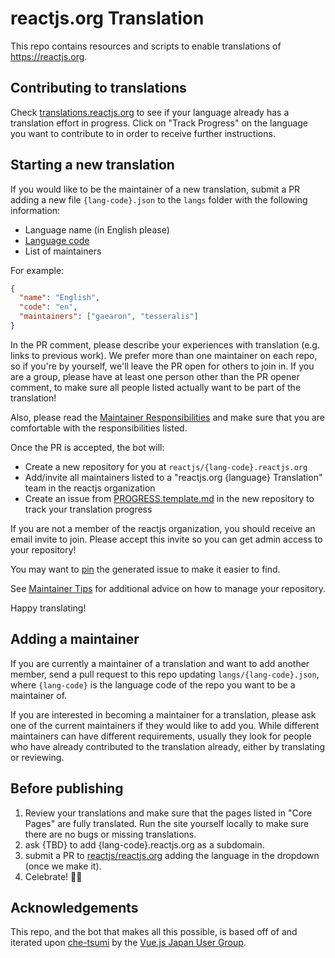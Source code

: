 # reactjs.org Translation

This repo contains resources and scripts to enable translations of https://reactjs.org.

## Contributing to translations

Check [translations.reactjs.org](https://translations.reactjs.org/) to see if your language already has a translation effort in progress. Click on "Track Progress" on the language you want to contribute to in order to receive further instructions.

## Starting a new translation

If you would like to be the maintainer of a new translation, submit a PR adding a new file `{lang-code}.json`
to the `langs` folder with the following information:

* Language name (in English please)
* [Language code](https://en.wikipedia.org/wiki/List_of_ISO_639-1_codes)
* List of maintainers

For example:

```json
{
  "name": "English",
  "code": "en",
  "maintainers": ["gaearon", "tesseralis"]
}
```

In the PR comment, please describe your experiences with translation (e.g. links to previous work). We prefer more than one maintainer on each repo, so if you're by yourself, we'll leave the PR open for others to join in. If you are a group, please have at least one person other than the PR opener comment, to make sure all people listed actually want to be part of the translation!

Also, please read the [Maintainer Responsibilities](/maintainer-guide.md#maintainer-responsibilities) and make sure that you are comfortable with the responsibilities listed.

Once the PR is accepted, the bot will:

* Create a new repository for you at `reactjs/{lang-code}.reactjs.org`
* Add/invite all maintainers listed to a "reactjs.org {language} Translation" team in the reactjs organization
* Create an issue from [PROGRESS.template.md](/PROGRESS.template.md) in the new repository to track your translation progress

If you are not a member of the reactjs organization, you should receive an email invite to join. Please accept this invite so you can get admin access to your repository!

You may want to [pin](https://help.github.com/articles/pinning-an-issue-to-your-repository/) the generated issue to make it easier to find.

See [Maintainer Tips](/maintainer-guide.md/#tips) for additional advice on how to manage your repository.

Happy translating!

## Adding a maintainer

If you are currently a maintainer of a translation and want to add another member, send a pull request to this repo updating `langs/{lang-code}.json`, where `{lang-code}` is the language code of the repo you want to be a maintainer of.

If you are interested in becoming a maintainer for a translation, please ask one of the current maintainers if they would like to add you. While different maintainers can have different requirements, usually they look for people who have already contributed to the translation already, either by translating or reviewing.

## Before publishing

1. Review your translations and make sure that the pages listed in "Core Pages" are fully translated. Run the site yourself locally to make sure there are no bugs or missing translations.
2. ask {TBD} to add {lang-code}.reactjs.org as a subdomain.
3. submit a PR to [reactjs/reactjs.org](https://github.com/reactjs/reactjs.org) adding the language in the dropdown (once we make it).
4. Celebrate! 🎉🌐

## Acknowledgements

This repo, and the bot that makes all this possible, is based off of and iterated upon [che-tsumi](https://github.com/vuejs-jp/che-tsumi/tree/master/lib) by the [Vue.js Japan User Group](https://github.com/vuejs-jp).
